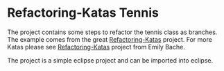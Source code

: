 # Refactoring-Katas Tennis

The project contains some steps to refactor the tennis class as branches. 
The example comes from the great [Refactoring-Katas](https://github.com/emilybache/Refactoring-Katas) project.
For more Katas please see [Refactoring-Katas](https://github.com/emilybache/Refactoring-Katas) project from Emily Bache.

The project is a simple eclipse project and can be imported into eclipse.